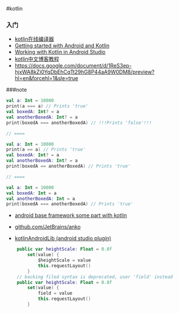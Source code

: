 #kotlin

### 入门
- [kotlin在线编译器](http://try.kotlinlang.org/#/Examples)
- [Getting started with Android and Kotlin](http://kotlinlang.org/docs/tutorials/kotlin-android.html)
- [Working with Kotlin in Android Studio](http://blog.jetbrains.com/kotlin/2013/08/working-with-kotlin-in-android-studio/)
- [kotlin中文博客教程](http://my.oschina.net/yuanhonglong/blog?catalog=3333352)
- https://docs.google.com/document/d/1ReS3ep-hjxWA8kZi0YqDbEhCqTt29hG8P44aA9W0DM8/preview?hl=en&forcehl=1&sle=true

###note

```kotlin
val a: Int = 10000
print(a === a) // Prints 'true'
val boxedA: Int? = a
val anotherBoxedA: Int? = a
print(boxedA === anotherBoxedA) // !!!Prints 'false'!!!

// ====

val a: Int = 10000
print(a == a) // Prints 'true'
val boxedA: Int? = a
val anotherBoxedA: Int? = a
print(boxedA == anotherBoxedA) // Prints 'true'

// ====

val a: Int = 10000
val boxedA: Int = a
val anotherBoxedA: Int = a
print(boxedA === anotherBoxedA) // Prints 'true'
```

- [android base framework some part with kotlin](http://git.oschina.net/nekocode/BaseFramework)

- [github.com/JetBrains/anko](https://github.com/JetBrains/anko)

- [kotlinAndroidLib (android studio plugin)](https://github.com/vladlichonos/kotlinAndroidLib)


```kotlin
    public var heightScale: Float = 0.8f
        set(value) {
            $heightScale = value
            this.requestLayout()
        }
    // backing filed syntax is deprecated, user 'field' instead
    public var heightScale: Float = 0.8f
        set(value) {
            field = value
            this.requestLayout()
        }
```
